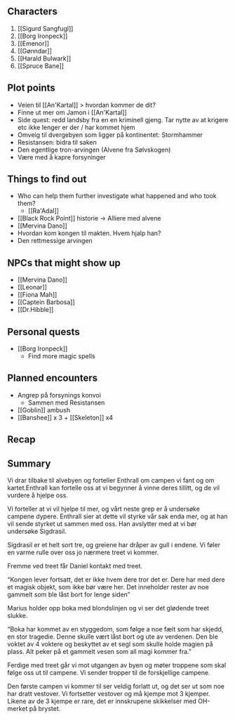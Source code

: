 ## Characters
1. [[Sigurd Sangfugl]] 
2. [[Borg Ironpeck]] 
3. [[Emenor]] 
4. [[Gønndar]] 
5. [[Harald Bulwark]] 
6. [[Spruce Bane]] 

## Plot points
- Veien til [[An'Kartal]] > hvordan kommer de dit? 
- Finne ut mer om Jamon i [[An'Kartal]]
- Side quest: redd landsby fra en en kriminell gjeng. Tar nytte av at krigere etc ikke lenger er der / har kommet hjem
- Omveig til dvergebyen som ligger på kontinentet: Stormhammer
- Resistansen: bidra til saken
- Den egentlige tron-arvingen (Alvene fra Sølvskogen)
- Være med å kapre forsyninger


## Things to find out
- Who can help them further investigate what happened and who took them?
  - [[Ra'Adal]] 
- [[Black Rock Point]] historie -> Alliere med alvene
- [[Mervina Dano]]
- Hvordan kom kongen til makten. Hvem hjalp han?
- Den rettmessige arvingen

## NPCs that might show up
- [[Mervina Dano]] 
- [[Leonar]]
- [[Fiona Mah]] 
- [[Captein Barbosa]] 
- [[Dr.Hibble]] 

## Personal quests
- [[Borg Ironpeck]] 
  - Find more magic spells

## Planned encounters
- Angrep på forsynings konvoi
	- Sammen med Resistansen
- [[Goblin]] ambush
- [[Banshee]] x 3 + [[Skeleton]] x4


## Recap
 



## Summary

Vi drar tilbake til alvebyen og forteller Enthrall om campen vi fant og om kartet.Enthrall kan fortelle oss at vi begynner å vinne deres tillitt, og de vil vurdere å hjelpe oss.  

Vi forteller at vi vil hjelpe til mer, og vårt neste grep er å undersøke campene dypere. Enthrall sier at dette vil styrke vår sak enda mer, og at han vil sende styrket ut sammen med oss. Han avslytter med at vi bør undersøke Sigdrasil.

Sigdrasil er et helt sort tre, og greiene har dråper av gull i endene. Vi føler en varme rulle over oss jo nærmere treet vi kommer.

Fremme ved treet får Daniel kontakt med treet.

“Kongen lever fortsatt, det er ikke hvem dere tror det er. Dere har med dere et magisk objekt, som ikke bør være her. Det inneholder rester av noe gammelt som ble låst bort for lenge siden”

Marius holder opp boka med blondslinjen og vi ser det glødende treet slukke.

“Boka har kommet av en styggedom, som følge a noe fælt som har skjedd, en stor tragedie. Denne skulle vært låst bort og ute av verdenen. Den ble voktet av 4 voktere og beskyttet av et segl som skulle holde magien på plass. Alt peker på et gammelt vesen som all magi kommer fra.”

Ferdige med treet går vi mot utgangen av byen og møter troppene som skal følge oss ut til campene. Vi sender tropper til de forskjellige campene.

Den første campen vi kommer til ser veldig forlatt ut, og det ser ut som noe har dratt vestover. Vi fortsetter vestover og må kjempe mot 3 kjemper. Likene av de 3 kjempe er rare, det er innskrupene skikkelser med OH-merket på brystet.
